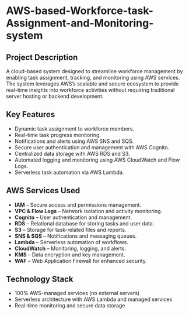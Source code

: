 # AWS-based-Workforce-task-Assignment-and-Monitoring-system


## Project Description

A cloud-based system designed to streamline workforce management by enabling task assignment, tracking, and monitoring using AWS services. The system leverages AWS’s scalable and secure ecosystem to provide real-time insights into workforce activities without requiring traditional server hosting or backend development.

## Key Features

* Dynamic task assignment to workforce members.
* Real-time task progress monitoring.
* Notifications and alerts using AWS SNS and SQS.
* Secure user authentication and management with AWS Cognito.
* Centralized data storage with AWS RDS and S3.
* Automated logging and monitoring using AWS CloudWatch and Flow Logs.
* Serverless task automation via AWS Lambda.

## AWS Services Used

* **IAM** – Secure access and permissions management.
* **VPC & Flow Logs** – Network isolation and activity monitoring.
* **Cognito** – User authentication and management.
* **RDS** – Relational database for storing tasks and user data.
* **S3** – Storage for task-related files and reports.
* **SNS & SQS** – Notifications and messaging queues.
* **Lambda** – Serverless automation of workflows.
* **CloudWatch** – Monitoring, logging, and alerts.
* **KMS** – Data encryption and key management.
* **WAF** – Web Application Firewall for enhanced security.

## Technology Stack

* 100% AWS-managed services (no external servers)
* Serverless architecture with AWS Lambda and managed services
* Real-time monitoring and secure data storage




